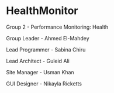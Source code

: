 # HealthMonitor
Group 2 - Performance Monitoring: Health

Group Leader - Ahmed El-Mahdey

Lead Programmer - Sabina Chiru

Lead Architect - Guleid Ali

Site Manager - Usman Khan

GUI Designer - Nikayla Ricketts
